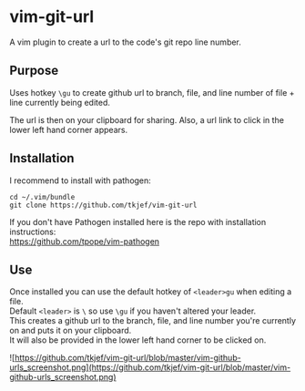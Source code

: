 # vim-git-url
A vim plugin to create a url to the code's git repo line number.   

## Purpose
Uses hotkey `\gu` to create github url to branch, file, and line number of file + line currently being edited.
   
The url is then on your clipboard for sharing. Also, a url link to click in the lower left hand corner appears.

## Installation
I recommend to install with pathogen:
```
cd ~/.vim/bundle
git clone https://github.com/tkjef/vim-git-url
```

If you don't have Pathogen installed here is the repo with installation instructions:  
https://github.com/tpope/vim-pathogen

## Use
Once installed you can use the default hotkey of `<leader>gu` when editing a file.   
Default `<leader>` is `\` so use `\gu` if you haven't altered your leader.  
This creates a github url to the branch, file, and line number you're currently on and puts it on your clipboard.  
It will also be provided in the lower left hand corner to be clicked on.

![https://github.com/tkjef/vim-git-url/blob/master/vim-github-urls_screenshot.png](https://github.com/tkjef/vim-git-url/blob/master/vim-github-urls_screenshot.png)
